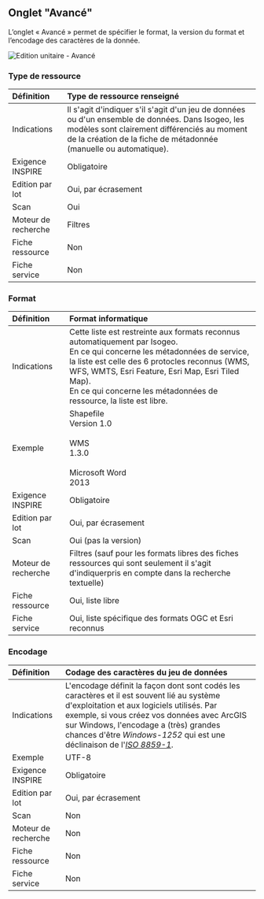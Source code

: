 ## Onglet "Avancé"

L’onglet « Avancé » permet de spécifier le format, la version du format et l’encodage des caractères de la donnée.

![Edition unitaire - Avancé](/images/inv_edit_one_advanced.png "L'édition unitaire - onglet Avancé")

### Type de ressource

| Définition          | Type de ressource renseigné                       |
| :------------------ | :------------------------------------------------ |
| Indications         | Il s'agit d'indiquer s'il s'agit d'un jeu de données ou d'un ensemble de données. Dans Isogeo, les modèles sont clairement différenciés au moment de la création de la fiche de métadonnée (manuelle ou automatique). |
| Exigence INSPIRE    | Obligatoire                   |
| Edition par lot     | Oui, par écrasement           |
| Scan                | Oui                           |
| Moteur de recherche | Filtres                       |
| Fiche ressource     | Non                           |
| Fiche service       | Non                           |

### Format

| Définition          | Format informatique                               |
| :------------------ | :------------------------------------------------ |
| Indications         | Cette liste est restreinte aux formats reconnus automatiquement par Isogeo.<br />En ce qui concerne les métadonnées de service, la liste est celle des 6 protocles reconnus (WMS, WFS, WMTS, Esri Feature, Esri Map, Esri Tiled Map).<br />En ce qui concerne les métadonnées de ressource, la liste est libre. |
| Exemple             | Shapefile<br />Version 1.0<br /><br />WMS<br />1.3.0<br /><br />Microsoft Word<br />2013 |
| Exigence INSPIRE    | Obligatoire                                |
| Edition par lot     | Oui, par écrasement                        |
| Scan                | Oui (pas la version)                       |
| Moteur de recherche | Filtres (sauf pour les formats libres des fiches ressources qui sont seulement il s'agit d'indiquerpris en compte dans la recherche textuelle) |
| Fiche ressource     | Oui, liste libre                              |
| Fiche service       | Oui, liste spécifique des formats OGC et Esri reconnus |

### Encodage

| Définition          | Codage des caractères du jeu de données           |
| :------------------ | :------------------------------------------------ |
| Indications         | L'encodage définit la façon dont sont codés les caractères et il est souvent lié au système d'exploitation et aux logiciels utilisés. Par exemple, si vous créez vos données avec ArcGIS sur Windows, l'encodage a (très) grandes chances d'être *Windows-1252* qui est une déclinaison de l'*[ISO 8859-1](https://fr.wikipedia.org/wiki/ISO_8859-1)*. |
| Exemple             | UTF-8 |
| Exigence INSPIRE    | Obligatoire                   |
| Edition par lot     | Oui, par écrasement           |
| Scan                | Non                           |
| Moteur de recherche | Non                           |
| Fiche ressource     | Non                           |
| Fiche service       | Non                           |
